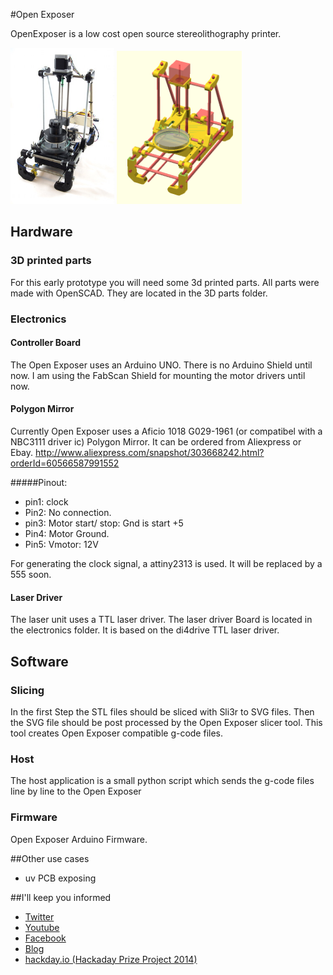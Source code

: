 #Open Exposer

OpenExposer is a low cost open source stereolithography printer.

<img style="height: 250px" height="250" src="Doc/image_small.JPG"></img>
<img style="width: 200px" width="200" src="Doc/3d_view.png"></img>

## Hardware

### 3D printed parts
For this early prototype you will need some 3d printed parts. All parts were made with OpenSCAD. They are located in the 3D parts folder.

### Electronics

#### Controller Board
The Open Exposer uses an Arduino UNO. There is no Arduino Shield until now. I am using the FabScan Shield for mounting the motor drivers until now. 

#### Polygon Mirror
Currently Open Exposer uses a Aficio 1018 G029-1961 (or compatibel with a NBC3111 driver ic) Polygon Mirror. It can be ordered from Aliexpress or Ebay. 
http://www.aliexpress.com/snapshot/303668242.html?orderId=60566587991552

#####Pinout: 

*	pin1: clock
*	Pin2: No connection.
*	pin3: Motor start/ stop: Gnd is start +5
*	Pin4: Motor Ground.
*	Pin5: Vmotor: 12V

For generating the clock signal, a attiny2313 is used. It will be replaced by a 555 soon.


#### Laser Driver
The laser unit uses a TTL laser driver. The laser driver Board is located in the electronics folder. It is based on the di4drive TTL laser driver.


## Software

### Slicing
In the first Step the STL files should be sliced with Sli3r to SVG files. Then the SVG file should be post processed by the Open Exposer slicer tool. This tool creates Open Exposer compatible g-code files.

### Host
The host application is a small python script which sends the g-code files line by line to the Open Exposer

### Firmware
Open Exposer Arduino Firmware. 


##Other use cases

* uv PCB exposing

##I'll keep you informed
*	<a href="http://twitter.com/l_k3">Twitter</a>
*	<a href="https://www.youtube.com/user/clustermaster23">Youtube</a>
*	<a href="https://www.facebook.com/pages/Mario-Lukas/714788148580621">Facebook</a>
*	<a href="http://www.mariolukas.de/?s=openexposer">Blog</a>
*	<a href="https://hackaday.io/project/1129-openexposer">hackday.io (Hackaday Prize Project 2014)</a>


